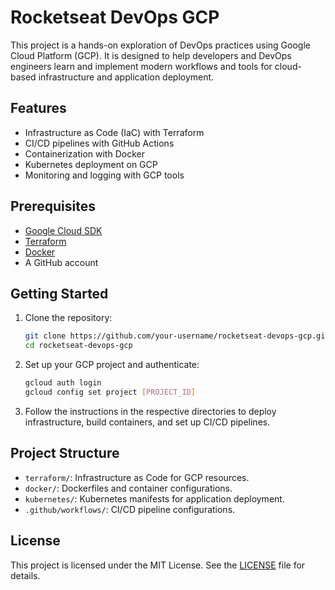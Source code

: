 # Rocketseat DevOps GCP

This project is a hands-on exploration of DevOps practices using Google Cloud Platform (GCP). It is designed to help developers and DevOps engineers learn and implement modern workflows and tools for cloud-based infrastructure and application deployment.

## Features

- Infrastructure as Code (IaC) with Terraform
- CI/CD pipelines with GitHub Actions
- Containerization with Docker
- Kubernetes deployment on GCP
- Monitoring and logging with GCP tools

## Prerequisites

- [Google Cloud SDK](https://cloud.google.com/sdk/docs/install)
- [Terraform](https://www.terraform.io/downloads.html)
- [Docker](https://www.docker.com/get-started)
- A GitHub account

## Getting Started

1. Clone the repository:
    ```bash
    git clone https://github.com/your-username/rocketseat-devops-gcp.git
    cd rocketseat-devops-gcp
    ```

2. Set up your GCP project and authenticate:
    ```bash
    gcloud auth login
    gcloud config set project [PROJECT_ID]
    ```

3. Follow the instructions in the respective directories to deploy infrastructure, build containers, and set up CI/CD pipelines.

## Project Structure

- `terraform/`: Infrastructure as Code for GCP resources.
- `docker/`: Dockerfiles and container configurations.
- `kubernetes/`: Kubernetes manifests for application deployment.
- `.github/workflows/`: CI/CD pipeline configurations.


## License

This project is licensed under the MIT License. See the [LICENSE](LICENSE) file for details.